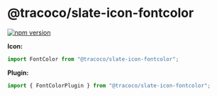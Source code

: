 # @tracoco/slate-icon-fontcolor

[![npm version](https://badge.fury.io/js/%40canner%2Fslate-icon-fontcolor.svg)](https://badge.fury.io/js/%40canner%2Fslate-icon-fontcolor)

**Icon:**

```js
import FontColor from "@tracoco/slate-icon-fontcolor";
```

**Plugin:**

```js
import { FontColorPlugin } from "@tracoco/slate-icon-fontcolor";
```
